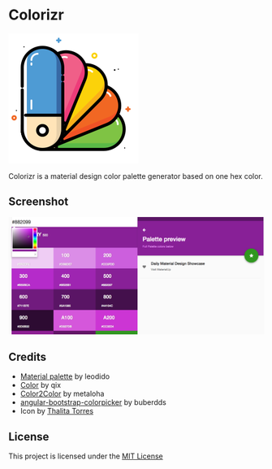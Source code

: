# Colorizr

<img src="https://github.com/Ferouk/Colorizr/raw/master/public/favicon.png" />

Colorizr is a material design color palette generator based on one hex color.

Screenshot
----------
<img src="https://github.com/Ferouk/Colorizr/raw/master/screenshot.png" />

Credits
-------
* [Material palette](https://github.com/leodido/material-palette) by leodido
* [Color](https://github.com/qix-/color) by qix
* [Color2Color](https://github.com/metaloha/color2color) by metaloha
* [angular-bootstrap-colorpicker](https://github.com/buberdds/angular-bootstrap-colorpicker) by buberdds
* Icon by [Thalita Torres](http://www.thalitatorres.com.br)

License
-------
This project is licensed under the [MIT License](https://github.com/Ferouk/Colorizr/blob/master/LICENSE.md)

